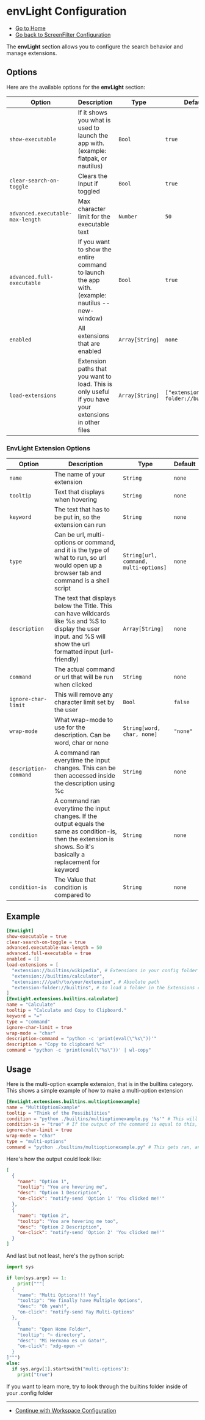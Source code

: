 # envLight Configuration

- [Go to Home](./Welcome.md)
- [Go back to ScreenFilter Configuration](./ScreenFilter.md)

The **envLight** section allows you to configure the search behavior and manage extensions.

## Options

Here are the available options for the **envLight** section:

| Option                           | Description                                                                                           | Type            | Default                           |
| ---------------------------------- | ------------------------------------------------------------------------------------------------------- | ----------------- | ----------------------------------- |
| `show-executable`                | If it shows you what is used to launch the app with. (example: flatpak, or nautilus)                  | `Bool`          | `true`                            |
| `clear-search-on-toggle`         | Clears the Input if toggled                                                                           | `Bool`          | `true`                            |
| `advanced.executable-max-length` | Max character limit for the executable text                                                           | `Number`        | `50`                              |
| `advanced.full-executable`       | If you want to show the entire command to launch the app with. (example: nautilus --new-window)       | `Bool`          | `true`                            |
| `enabled`                        | All extensions that are enabled                                                                       | `Array[String]` | `none`                            |
| `load-extensions`                | Extension paths that you want to load. This is only useful if you have your extensions in other files | `Array[String]` | `["extension-folder://builtins"]` |

### EnvLight Extension Options

| Option                | Description                                                                                                                                                        | Type                                  | Default  |
| ----------------------- | -------------------------------------------------------------------------------------------------------------------------------------------------------------------- | --------------------------------------- | ---------- |
| `name`                | The name of your extension                                                                                                                                         | `String`                              | `none`   |
| `tooltip`             | Text that displays when hovering                                                                                                                                   | `String`                              | `none`   |
| `keyword`             | The text that has to be put in, so the extension can run                                                                                                           | `String`                              | `none`   |
| `type`                | Can be url, multi-options or command, and it is the type of what to run, so url would open up a browser tab and command is a shell script                          | `String[url, command, multi-options]` | `none`   |
| `description`         | The text that displays below the Title. This can have wildcards like %s and %S to display the user input. and %S will show the url formatted input (url-friendly)  | `Array[String]`                       | `none`   |
| `command`             | The actual command or url that will be run when clicked                                                                                                            | `String`                              | `none`   |
| `ignore-char-limit`   | This will remove any character limit set by the user                                                                                                               | `Bool`                                | `false`  |
| `wrap-mode`           | What wrap-mode to use for the description. Can be word, char or none                                                                                               | `String[word, char, none]`            | `"none"` |
| `description-command` | A command ran everytime the input changes. This can be then accessed inside the description using %c                                                               | `String`                              | `none`   |
| `condition`           | A command ran everytime the input changes. If the output equals the same as condition-is, then the extension is shows. So it's basically a replacement for keyword | `String`                              | `none`   |
| `condition-is`        | The Value that condition is compared to                                                                                                                            | `String`                              | `none`   |

## Example

```toml
[EnvLight]
show-executable = true
clear-search-on-toggle = true
advanced.executable-max-length = 50
advanced.full-executable = true
enabled = []
load-extensions = [
  "extension://builtins/wikipedia", # Extensions in your config folder
  "extension://builtins/calculator",
  "extension:///path/to/your/extension", # Absolute path
  "extension-folder://builtins", # to load a folder in the Extensions config folder
]
[EnvLight.extensions.builtins.calculator]
name = "Calculate"
tooltip = "Calculate and Copy to Clipboard."
keyword = "="
type = "command"
ignore-char-limit = true
wrap-mode = "char"
description-command = "python -c 'print(eval(\"%s\"))'"
description = "Copy to clipboard %c"
command = "python -c 'print(eval(\"%s\"))' | wl-copy"
```

## Usage

Here is the multi-option example extension, that is in the builtins category.
This shows a simple example of how to make a multi-option extension

```toml
[EnvLight.extensions.builtins.multioptionexample]
name = "MultiOptionExample"
tooltip = "Think of the Possibilities"
condition = "python ./builtins/multioptionexample.py '%s'" # This will get ran every time the input changes
condition-is = "true" # If the output of the command is equal to this, then the extension will run 'command'
ignore-char-limit = true
wrap-mode = "char"
type = "multi-options"
command = "python ./builtins/multioptionexample.py" # This gets ran, and returns a JSON array, containing the options
```

Here's how the output could look like:

```json
[
  {
    "name": "Option 1",
    "tooltip": "You are hovering me",
    "desc": "Option 1 Description",
    "on-click": "notify-send 'Option 1' 'You clicked me!'"
  },
  {
    "name": "Option 2",
    "tooltip": "You are hovering me too",
    "desc": "Option 2 Description",
    "on-click": "notify-send 'Option 2' 'You clicked me!'"
  }
]
```

And last but not least, here's the python script:

```python
import sys

if len(sys.argv) == 1:
    print("""[
  {
    "name": "Multi Options!!! Yay",
    "tooltip": "We finally have Multiple Options",
    "desc": "Oh yeah!",
    "on-click": "notify-send Yay Multi-Options"
  },
    {
    "name": "Open Home Folder",
    "tooltip": "~ directory",
    "desc": "Mi Hermano es un Gato!",
    "on-click": "xdg-open ~"
  }
]""")
else:
  if sys.argv[1].startswith("multi-options"):
    print("true")
```

If you want to learn more, try to look through the builtins folder inside of your .config folder

---

- [Continue with Workspace Configuration](./Workspace.md)
